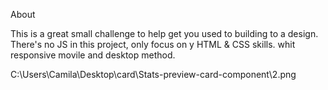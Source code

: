 About

This is a great small challenge to help get you used to building to a design. There's no JS in this project, 
only focus on y HTML & CSS skills. whit responsive movile and desktop method.

C:\Users\Camila\Desktop\card\Stats-preview-card-component\2.png
